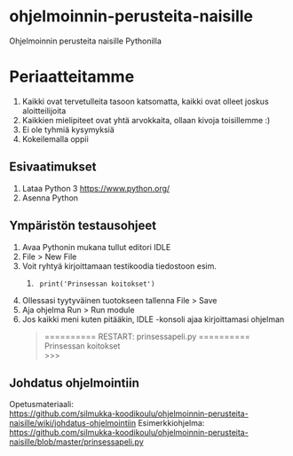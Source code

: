 # ohjelmoinnin-perusteita-naisille
Ohjelmoinnin perusteita naisille Pythonilla

# Periaatteitamme
1. Kaikki ovat tervetulleita tasoon katsomatta, kaikki ovat olleet joskus aloitteilijoita
1. Kaikkien mielipiteet ovat yhtä arvokkaita, ollaan kivoja toisillemme :)
1. Ei ole tyhmiä kysymyksiä
1. Kokeilemalla oppii

## Esivaatimukset

1. Lataa Python 3 https://www.python.org/ 
1. Asenna Python

## Ympäristön testausohjeet

1. Avaa Pythonin mukana tullut editori IDLE 
1. File > New File 
1. Voit ryhtyä kirjoittamaan testikoodia tiedostoon esim.       
    1.      print('Prinsessan koitokset') 
1. Ollessasi tyytyväinen tuotokseen tallenna File > Save 
1. Aja ohjelma Run > Run module 
1. Jos kaikki meni kuten pitääkin, IDLE -konsoli ajaa kirjoittamasi ohjelman      
      >  ========== RESTART: prinsessapeli.py ==========         
      >  Prinsessan koitokset          
         >>>          

## Johdatus ohjelmointiin 
Opetusmateriaali:       
https://github.com/silmukka-koodikoulu/ohjelmoinnin-perusteita-naisille/wiki/johdatus-ohjelmointiin
Esimerkkiohjelma:       
https://github.com/silmukka-koodikoulu/ohjelmoinnin-perusteita-naisille/blob/master/prinsessapeli.py
